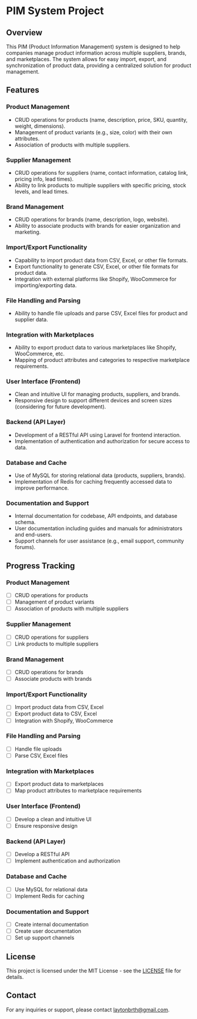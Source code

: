 # PIM System Project

## Overview

This PIM (Product Information Management) system is designed to help companies manage product information across multiple suppliers, brands, and marketplaces. The system allows for easy import, export, and synchronization of product data, providing a centralized solution for product management.

## Features

### Product Management
- CRUD operations for products (name, description, price, SKU, quantity, weight, dimensions).
- Management of product variants (e.g., size, color) with their own attributes.
- Association of products with multiple suppliers.

### Supplier Management
- CRUD operations for suppliers (name, contact information, catalog link, pricing info, lead times).
- Ability to link products to multiple suppliers with specific pricing, stock levels, and lead times.

### Brand Management
- CRUD operations for brands (name, description, logo, website).
- Ability to associate products with brands for easier organization and marketing.

### Import/Export Functionality
- Capability to import product data from CSV, Excel, or other file formats.
- Export functionality to generate CSV, Excel, or other file formats for product data.
- Integration with external platforms like Shopify, WooCommerce for importing/exporting data.

### File Handling and Parsing
- Ability to handle file uploads and parse CSV, Excel files for product and supplier data.

### Integration with Marketplaces
- Ability to export product data to various marketplaces like Shopify, WooCommerce, etc.
- Mapping of product attributes and categories to respective marketplace requirements.

### User Interface (Frontend)
- Clean and intuitive UI for managing products, suppliers, and brands.
- Responsive design to support different devices and screen sizes (considering for future development).

### Backend (API Layer)
- Development of a RESTful API using Laravel for frontend interaction.
- Implementation of authentication and authorization for secure access to data.

### Database and Cache
- Use of MySQL for storing relational data (products, suppliers, brands).
- Implementation of Redis for caching frequently accessed data to improve performance.

### Documentation and Support
- Internal documentation for codebase, API endpoints, and database schema.
- User documentation including guides and manuals for administrators and end-users.
- Support channels for user assistance (e.g., email support, community forums).

## Progress Tracking

### Product Management
- [ ] CRUD operations for products
- [ ] Management of product variants
- [ ] Association of products with multiple suppliers

### Supplier Management
- [ ] CRUD operations for suppliers
- [ ] Link products to multiple suppliers

### Brand Management
- [ ] CRUD operations for brands
- [ ] Associate products with brands

### Import/Export Functionality
- [ ] Import product data from CSV, Excel
- [ ] Export product data to CSV, Excel
- [ ] Integration with Shopify, WooCommerce

### File Handling and Parsing
- [ ] Handle file uploads
- [ ] Parse CSV, Excel files

### Integration with Marketplaces
- [ ] Export product data to marketplaces
- [ ] Map product attributes to marketplace requirements

### User Interface (Frontend)
- [ ] Develop a clean and intuitive UI
- [ ] Ensure responsive design

### Backend (API Layer)
- [ ] Develop a RESTful API
- [ ] Implement authentication and authorization

### Database and Cache
- [ ] Use MySQL for relational data
- [ ] Implement Redis for caching

### Documentation and Support
- [ ] Create internal documentation
- [ ] Create user documentation
- [ ] Set up support channels

## License

This project is licensed under the MIT License - see the [LICENSE](LICENSE) file for details.

## Contact

For any inquiries or support, please contact laytonbrth@gmail.com.
